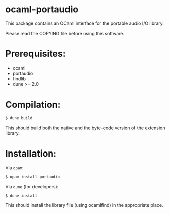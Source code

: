 ocaml-portaudio
===============

This package contains an OCaml interface for the portable audio I/O library.

Please read the COPYING file before using this software.

Prerequisites:
==============

- ocaml
- portaudio
- findlib
- dune >= 2.0

Compilation:
============

```
$ dune build
```

This should build both the native and the byte-code version of the
extension library.

Installation:
=============

Via `opam`:

```
$ opam install portaudio
```

Via `dune` (for developers):
```
$ dune install
```

This should install the library file (using ocamlfind) in the
appropriate place.


